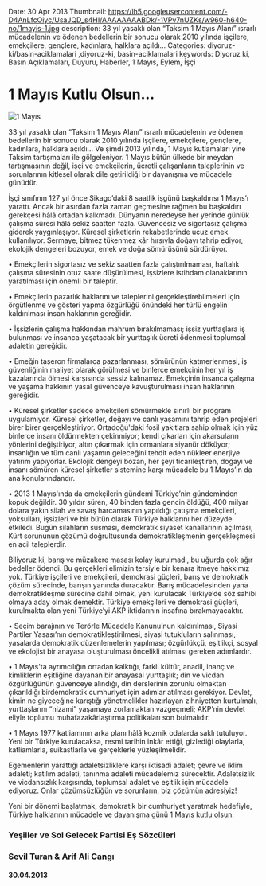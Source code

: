 Date: 30 Apr 2013
Thumbnail: https://lh5.googleusercontent.com/-D4AnLfcOiyc/UsaJQD_s4HI/AAAAAAAABDk/-1VPv7nUZKs/w960-h640-no/1mayis-1.jpg
description: 33 yıl yasaklı olan “Taksim 1 Mayıs Alanı” ısrarlı mücadelenin ve ödenen bedellerin bir sonucu olarak 2010 yılında işçilere, emekçilere, gençlere, kadınlara, halklara açıldı…
Categories: diyoruz-ki/basin-aciklamalari ,diyoruz-ki, basin-aciklamalari
keywords: Diyoruz ki, Basın Açıklamaları, Duyuru, Haberler, 1 Mayıs, Eylem, İşçi

# 1 Mayıs Kutlu Olsun...

![1 Mayıs](https://lh5.googleusercontent.com/-D4AnLfcOiyc/UsaJQD_s4HI/AAAAAAAABDk/-1VPv7nUZKs/w960-h640-no/1mayis-1.jpg)


33 yıl yasaklı olan “Taksim 1 Mayıs Alanı” ısrarlı mücadelenin ve ödenen bedellerin bir sonucu olarak 2010 yılında işçilere, emekçilere, gençlere, kadınlara, halklara açıldı… Ve şimdi 2013 yılında, 1 Mayıs kutlamaları yine Taksim tartışmaları ile gölgeleniyor. 1 Mayıs bütün ülkede bir meydan tartışmasının değil, işçi ve emekçilerin, ücretli çalışanların taleplerinin ve sorunlarının kitlesel olarak dile getirildiği bir dayanışma ve mücadele günüdür.
 
İşçi sınıfının 127 yıl önce Şikago’daki 8 saatlik işgünü başkaldırısı 1 Mayıs’ı yarattı. Ancak bir asırdan fazla zaman geçmesine rağmen bu başkaldırı gerekçesi hâlâ ortadan kalkmadı. Dünyanın neredeyse her yerinde günlük çalışma süresi hâlâ sekiz saatten fazla. Güvencesiz ve sigortasız çalışma giderek yaygınlaşıyor. Küresel şirketlerin rekabetlerinde ucuz emek kullanılıyor. Sermaye, bitmez tükenmez kâr hırsıyla doğayı tahrip ediyor, ekolojik dengeleri bozuyor, emek ve doğa sömürüsünü sürdürüyor.
 
•	Emekçilerin sigortasız ve sekiz saatten fazla çalıştırılmaması, haftalık çalışma süresinin otuz saate düşürülmesi, işsizlere istihdam olanaklarının yaratılması için önemli bir taleptir.

•	Emekçilerin pazarlık haklarını ve taleplerini gerçekleştirebilmeleri için örgütlenme ve gösteri yapma özgürlüğü önündeki her türlü engelin kaldırılması insan haklarının gereğidir.

•	İşsizlerin çalışma hakkından mahrum bırakılmaması; işsiz yurttaşlara iş bulunması ve insanca yaşatacak bir yurttaşlık ücreti ödenmesi toplumsal adaletin gereğidir.

•	Emeğin taşeron firmalarca pazarlanması, sömürünün katmerlenmesi, iş güvenliğinin maliyet olarak görülmesi ve binlerce emekçinin her yıl iş kazalarında ölmesi karşısında sessiz kalınamaz. Emekçinin insanca çalışma ve yaşama hakkının yasal güvenceye kavuşturulması insan haklarının gereğidir.

•	Küresel şirketler sadece emekçileri sömürmekle sınırlı bir program uygulamıyor. Küresel şirketler, doğayı ve canlı yaşamını tahrip eden projeleri birer birer gerçekleştiriyor. Ortadoğu'daki fosil yakıtlara sahip olmak için yüz binlerce insanı öldürmekten çekinmiyor; kendi çıkarları için akarsuların yönlerini değiştiriyor, altın çıkarmak için ormanlara siyanür döküyor; insanlığın ve tüm canlı yaşamın geleceğini tehdit eden nükleer enerjiye yatırım yapıyorlar. Ekolojik dengeyi bozan, her şeyi ticarileştiren, doğayı ve insanı sömüren küresel şirketler sistemine karşı mücadele bu 1 Mayıs’ın da ana konularındandır.

•	2013 1 Mayıs'ında da emekçilerin gündemi Türkiye’nin gündeminden kopuk değildir. 30 yıldır süren, 40 binden fazla gencin öldüğü, 400 milyar dolara yakın silah ve savaş harcamasının yapıldığı çatışma emekçileri, yoksulları, işsizleri ve bir bütün olarak Türkiye halklarını her düzeyde etkiledi. Bugün silahların susması, demokratik siyaset kanallarının açılması, Kürt sorununun çözümü doğrultusunda demokratikleşmenin gerçekleşmesi en acil taleplerdir.
 
Biliyoruz ki, barış ve müzakere masası kolay kurulmadı, bu uğurda çok ağır bedeller ödendi. Bu gerçekleri elimizin tersiyle bir kenara itmeye hakkımız yok. Türkiye işçileri ve emekçileri, demokrasi güçleri, barış ve demokratik çözüm sürecinde, barışın yanında duracaktır. Barış mücadelesinden yana demokratikleşme sürecine dahil olmak, yeni kurulacak Türkiye’de söz sahibi olmaya aday olmak demektir. Türkiye emekçileri ve demokrasi güçleri, kurulmakta olan yeni Türkiye’yi AKP iktidarının insafına bırakmayacaktır.
 
•	Seçim barajının ve Terörle Mücadele Kanunu’nun kaldırılması, Siyasi Partiler Yasası’nın demokratikleştirilmesi, siyasi tutukluların salınması, yasalarda demokratik düzenlemelerin yapılması; özgürlükçü, eşitlikçi, sosyal ve ekolojist bir anayasa oluşturulması öncelikli atılması gereken adımlardır.

•	1 Mayıs'ta ayrımcılığın ortadan kalktığı, farklı kültür, anadil, inanç ve kimliklerin eşitliğine dayanan bir anayasal yurttaşlık; din ve vicdan özgürlüğünün güvenceye alındığı, din derslerinin zorunlu olmaktan çıkarıldığı birdemokratik cumhuriyet için adımlar atılması gerekiyor. Devlet, kimin ne giyeceğine karıştığı yönetmelikler hazırlayan zihniyetten kurtulmalı, yurttaşlarını “nizami” yaşamaya zorlamaktan vazgeçmeli; AKP’nin devlet eliyle toplumu muhafazakârlaştırma politikaları son bulmalıdır.

•	1 Mayıs 1977 katliamının arka planı hâlâ kozmik odalarda saklı tutuluyor. Yeni bir Türkiye kurulacaksa, resmi tarihin inkâr ettiği, gizlediği olaylarla, katliamlarla, suikastlarla ve gerçeklerle yüzleşilmelidir.
 
Egemenlerin yarattığı adaletsizliklere karşı iktisadi adalet; çevre ve iklim adaleti; katılım adaleti, tanınma adaleti mücadelemiz sürecektir. Adaletsizlik ve vicdansızlık karşısında, toplumsal adalet ve eşitlik için mücadele ediyoruz. Onlar çözümsüzlüğün ve sorunların, biz çözümün adresiyiz!
 
Yeni bir dönemi başlatmak, demokratik bir cumhuriyet yaratmak hedefiyle, Türkiye halklarının mücadele ve dayanışma günü 1 Mayıs kutlu olsun.



### Yeşiller ve Sol Gelecek Partisi Eş Sözcüleri
### Sevil Turan & Arif Ali Cangı

#### 30.04.2013
